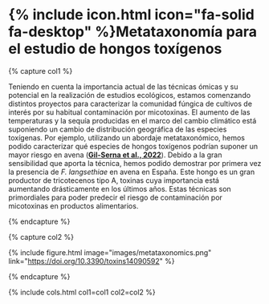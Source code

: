 ---
---

# {% include icon.html icon="fa-solid fa-desktop" %}Metataxonomía para el estudio de hongos toxígenos

{% capture col1 %}

Teniendo en cuenta la importancia actual de las técnicas ómicas y su potencial en la realización de estudios ecológicos, estamos comenzando distintos proyectos para caracterizar la comunidad fúngica de cultivos de interés por su habitual contaminación por micotoxinas. El aumento de las temperaturas y la sequía producidas en el marco del cambio climático está suponiendo un cambio de distribución geográfica de las especies toxígenas. Por ejemplo, utilizando un abordaje metataxonómico, hemos podido caracterizar qué especies de hongos toxígenos podrían suponer un mayor riesgo en avena ([**Gil-Serna et al., 2022**](https://doi.org/10.3390/toxins14090592)). Debido a la gran sensibilidad que aporta la técnica, hemos podido demostrar por primera vez la presencia de _F. langsethiae_ en avena en España. Este hongo es un gran productor de tricotecenos tipo A, toxinas cuya importancia está aumentando drásticamente en los últimos años. Estas técnicas son primordiales para poder predecir el riesgo de contaminación por micotoxinas en productos alimentarios.

{% endcapture %}

{% capture col2 %}

{%
  include figure.html
  image="images/metataxonomics.png"
  link="https://doi.org/10.3390/toxins14090592"
%}

{% endcapture %}

{% include cols.html col1=col1 col2=col2 %}